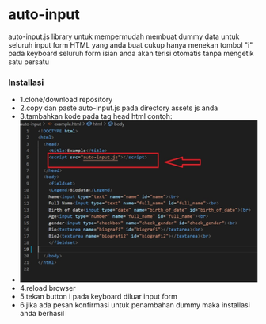 # auto-input

<p>auto-input.js library untuk mempermudah membuat dummy data untuk seluruh input form HTML yang anda buat cukup hanya menekan tombol "i" pada keyboard seluruh form isian anda akan terisi otomatis tanpa mengetik satu persatu</p>
<h3>Installasi</h3>
<ul>
<li>1.clone/download repository</li>
<li>2.copy dan paste auto-input.js pada directory assets js anda</li>
<li>3.tambahkan kode <script src="[path_file]/auto-input.js"></script> pada tag head html 
contoh:
</li>
<li><img src="https://github.com/alimin002/auto-input/blob/master/example.jpg"></li>
<li>4.reload browser</li>
<li>5.tekan button i pada keyboard diluar input form</li>
<li>6.jika ada pesan konfirmasi untuk penambahan dummy maka installasi anda berhasil</li>

</ul>

